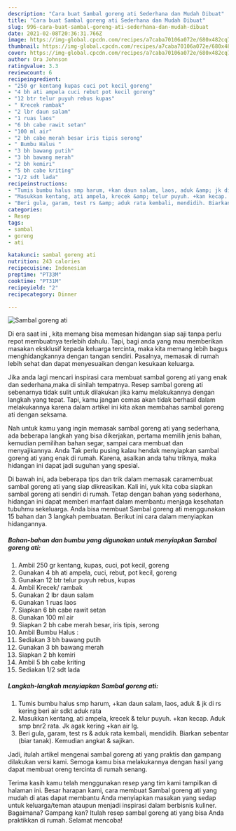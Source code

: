 ```yaml
---
description: "Cara buat Sambal goreng ati Sederhana dan Mudah Dibuat"
title: "Cara buat Sambal goreng ati Sederhana dan Mudah Dibuat"
slug: 996-cara-buat-sambal-goreng-ati-sederhana-dan-mudah-dibuat
date: 2021-02-08T20:36:31.766Z
image: https://img-global.cpcdn.com/recipes/a7caba70106a072e/680x482cq70/sambal-goreng-ati-foto-resep-utama.jpg
thumbnail: https://img-global.cpcdn.com/recipes/a7caba70106a072e/680x482cq70/sambal-goreng-ati-foto-resep-utama.jpg
cover: https://img-global.cpcdn.com/recipes/a7caba70106a072e/680x482cq70/sambal-goreng-ati-foto-resep-utama.jpg
author: Ora Johnson
ratingvalue: 3.3
reviewcount: 6
recipeingredient:
- "250 gr kentang kupas cuci pot kecil goreng"
- "4 bh ati ampela cuci rebut pot kecil goreng"
- "12 btr telur puyuh rebus kupas"
- " Krecek rambak"
- "2 lbr daun salam"
- "1 ruas laos"
- "6 bh cabe rawit setan"
- "100 ml air"
- "2 bh cabe merah besar iris tipis serong"
- " Bumbu Halus "
- "3 bh bawang putih"
- "3 bh bawang merah"
- "2 bh kemiri"
- "5 bh cabe kriting"
- "1/2 sdt lada"
recipeinstructions:
- "Tumis bumbu halus smp harum, +kan daun salam, laos, aduk &amp; jk di rs kering beri air sdkt aduk rata"
- "Masukkan kentang, ati ampela, krecek &amp; telur puyuh. +kan kecap. Aduk smp bnr2 rata. Jk agak kering +kan air lg."
- "Beri gula, garam, test rs &amp; aduk rata kembali, mendidih. Biarkan sebentar (biar tanak). Kemudian angkat &amp; sajikan."
categories:
- Resep
tags:
- sambal
- goreng
- ati

katakunci: sambal goreng ati 
nutrition: 243 calories
recipecuisine: Indonesian
preptime: "PT33M"
cooktime: "PT31M"
recipeyield: "2"
recipecategory: Dinner

---
```



![Sambal goreng ati](https://img-global.cpcdn.com/recipes/a7caba70106a072e/680x482cq70/sambal-goreng-ati-foto-resep-utama.jpg)

Di era  saat ini , kita memang bisa memesan hidangan siap saji tanpa perlu repot membuatnya terlebih dahulu. Tapi, bagi anda yang mau memberikan masakan eksklusif kepada keluarga tercinta, maka kita memang lebih bagus menghidangkannya dengan tangan sendiri. Pasalnya, memasak di rumah lebih sehat dan dapat menyesuaikan dengan kesukaan keluarga.

Jika anda lagi mencari inspirasi cara membuat sambal goreng ati yang enak dan sederhana,maka di sinilah tempatnya. Resep sambal goreng ati  sebenarnya tidak sulit untuk dilakukan jika kamu melakukannya dengan langkah yang tepat. Tapi, kamu jangan cemas akan tidak berhasil dalam melakukannya 
karena dalam artikel ini kita akan membahas sambal goreng ati dengan seksama.  



Nah untuk kamu yang ingin memasak sambal goreng ati yang sederhana, ada beberapa langkah yang bisa dikerjakan, pertama memilih jenis bahan, kemudian pemilihan bahan segar, sampai cara membuat dan menyajikannya. Anda Tak perlu pusing kalau hendak menyiapkan sambal goreng ati yang enak di rumah. Karena, asalkan anda  tahu triknya, maka hidangan ini dapat jadi suguhan yang spesial.

Di bawah ini, ada beberapa tips dan trik dalam memasak caramembuat sambal goreng ati yang siap dikreasikan. Kali ini, yuk kita coba siapkan sambal goreng ati sendiri di rumah. Tetap dengan bahan yang sederhana, hidangan ini dapat memberi manfaat dalam membantu menjaga kesehatan tubuhmu sekeluarga. Anda bisa membuat Sambal goreng ati menggunakan 15 bahan dan 3 langkah pembuatan. Berikut ini cara dalam menyiapkan hidangannya.

<!--inarticleads1-->

##### Bahan-bahan dan bumbu yang digunakan untuk menyiapkan Sambal goreng ati:

1. Ambil 250 gr kentang, kupas, cuci, pot kecil, goreng
1. Gunakan 4 bh ati ampela, cuci, rebut, pot kecil, goreng
1. Gunakan 12 btr telur puyuh rebus, kupas
1. Ambil  Krecek/ rambak
1. Gunakan 2 lbr daun salam
1. Gunakan 1 ruas laos
1. Siapkan 6 bh cabe rawit setan
1. Gunakan 100 ml air
1. Siapkan 2 bh cabe merah besar, iris tipis, serong
1. Ambil  Bumbu Halus :
1. Sediakan 3 bh bawang putih
1. Gunakan 3 bh bawang merah
1. Siapkan 2 bh kemiri
1. Ambil 5 bh cabe kriting
1. Sediakan 1/2 sdt lada




<!--inarticleads2-->

##### Langkah-langkah menyiapkan Sambal goreng ati:

1. Tumis bumbu halus smp harum, +kan daun salam, laos, aduk &amp; jk di rs kering beri air sdkt aduk rata
1. Masukkan kentang, ati ampela, krecek &amp; telur puyuh. +kan kecap. Aduk smp bnr2 rata. Jk agak kering +kan air lg.
1. Beri gula, garam, test rs &amp; aduk rata kembali, mendidih. Biarkan sebentar (biar tanak). Kemudian angkat &amp; sajikan.




Jadi, itulah artikel mengenai  sambal goreng ati  yang praktis dan gampang dilakukan versi kami. Semoga kamu bisa melakukannya dengan hasil yang dapat membuat oreng tercinta di rumah senang. 

Terima kasih kamu telah menggunakan resep yang tim kami tampilkan di halaman ini. Besar harapan kami, cara membuat  Sambal goreng ati yang mudah di atas dapat membantu Anda menyiapkan masakan yang sedap untuk keluarga/teman ataupun menjadi inspirasi dalam berbisnis kuliner. Bagaimana? Gampang kan? Itulah resep sambal goreng ati yang bisa Anda praktikkan di rumah. Selamat mencoba!

